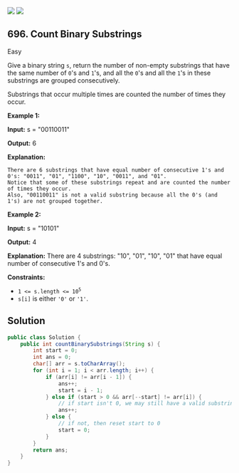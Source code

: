 [![](https://img.shields.io/github/stars/javadev/LeetCode-in-Java?label=Stars&style=flat-square)](https://github.com/javadev/LeetCode-in-Java)
[![](https://img.shields.io/github/forks/javadev/LeetCode-in-Java?label=Fork%20me%20on%20GitHub%20&style=flat-square)](https://github.com/javadev/LeetCode-in-Java/fork)

## 696\. Count Binary Substrings

Easy

Give a binary string `s`, return the number of non-empty substrings that have the same number of `0`'s and `1`'s, and all the `0`'s and all the `1`'s in these substrings are grouped consecutively.

Substrings that occur multiple times are counted the number of times they occur.

**Example 1:**

**Input:** s = "00110011"

**Output:** 6

**Explanation:**

    There are 6 substrings that have equal number of consecutive 1's and 0's: "0011", "01", "1100", "10", "0011", and "01".
    Notice that some of these substrings repeat and are counted the number of times they occur.
    Also, "00110011" is not a valid substring because all the 0's (and 1's) are not grouped together. 

**Example 2:**

**Input:** s = "10101"

**Output:** 4

**Explanation:** There are 4 substrings: "10", "01", "10", "01" that have equal number of consecutive 1's and 0's. 

**Constraints:**

*   <code>1 <= s.length <= 10<sup>5</sup></code>
*   `s[i]` is either `'0'` or `'1'`.

## Solution

```java
public class Solution {
    public int countBinarySubstrings(String s) {
        int start = 0;
        int ans = 0;
        char[] arr = s.toCharArray();
        for (int i = 1; i < arr.length; i++) {
            if (arr[i] != arr[i - 1]) {
                ans++;
                start = i - 1;
            } else if (start > 0 && arr[--start] != arr[i]) {
                // if start isn't 0, we may still have a valid substring
                ans++;
            } else {
                // if not, then reset start to 0
                start = 0;
            }
        }
        return ans;
    }
}
```